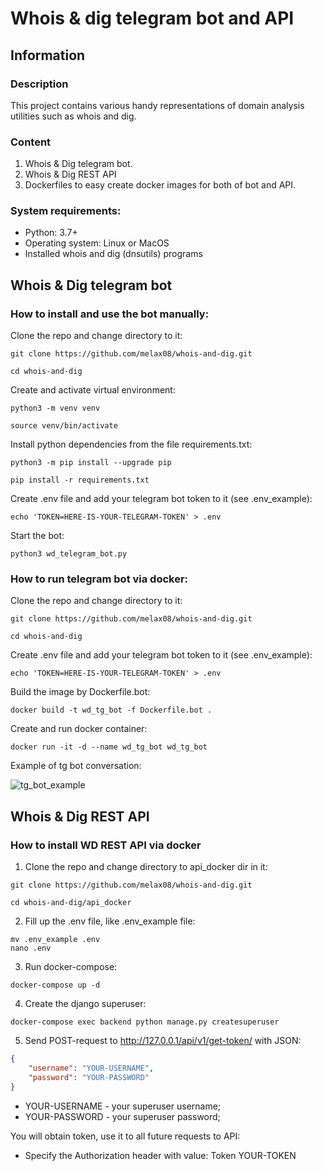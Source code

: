 # Whois & dig telegram bot and API

## Information

### Description
This project contains various handy representations of domain analysis utilities such as whois and dig.
### Content
1. Whois & Dig telegram bot.
2. Whois & Dig REST API
3. Dockerfiles to easy create docker images for both of bot and API.

### System requirements:

* Python: 3.7+
* Operating system: Linux or MacOS
* Installed whois and dig (dnsutils) programs

## Whois & Dig telegram bot

### How to install and use the bot manually:

Clone the repo and change directory to it:

```
git clone https://github.com/melax08/whois-and-dig.git
```

```
cd whois-and-dig
```

Create and activate virtual environment:

```
python3 -m venv venv
```

```
source venv/bin/activate
```

Install python dependencies from the file requirements.txt:

```
python3 -m pip install --upgrade pip
```

```
pip install -r requirements.txt
```

Create .env file and add your telegram bot token to it (see .env_example):

```
echo 'TOKEN=HERE-IS-YOUR-TELEGRAM-TOKEN' > .env
```

Start the bot:

```
python3 wd_telegram_bot.py
```

### How to run telegram bot via docker:
Clone the repo and change directory to it:

```
git clone https://github.com/melax08/whois-and-dig.git
```

```
cd whois-and-dig
```

Create .env file and add your telegram bot token to it (see .env_example):

```
echo 'TOKEN=HERE-IS-YOUR-TELEGRAM-TOKEN' > .env
```

Build the image by Dockerfile.bot:
```
docker build -t wd_tg_bot -f Dockerfile.bot .
```
Create and run docker container:
```
docker run -it -d --name wd_tg_bot wd_tg_bot
```

Example of tg bot conversation:

![tg_bot_example](https://2241.ru/scr/example_of_bot.jpeg)

## Whois & Dig REST API

### How to install WD REST API via docker

1. Clone the repo and change directory to api_docker dir in it:

```
git clone https://github.com/melax08/whois-and-dig.git
```

```
cd whois-and-dig/api_docker
```
2. Fill up the .env file, like .env_example file:

```
mv .env_example .env
nano .env
```
3. Run docker-compose:
```
docker-compose up -d
```
4. Create the django superuser:
```
docker-compose exec backend python manage.py createsuperuser
```
5. Send POST-request to http://127.0.0.1/api/v1/get-token/ with JSON:
```json
{
    "username": "YOUR-USERNAME",
    "password": "YOUR-PASSWORD"
}
```

* YOUR-USERNAME - your superuser username;
* YOUR-PASSWORD - your superuser password;

You will obtain token, use it to all future requests to API:

- Specify the Authorization header with value: Token YOUR-TOKEN